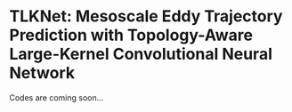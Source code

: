 # TLKNet: Mesoscale Eddy Trajectory Prediction with Topology-Aware Large-Kernel Convolutional Neural Network
Codes are coming soon...

